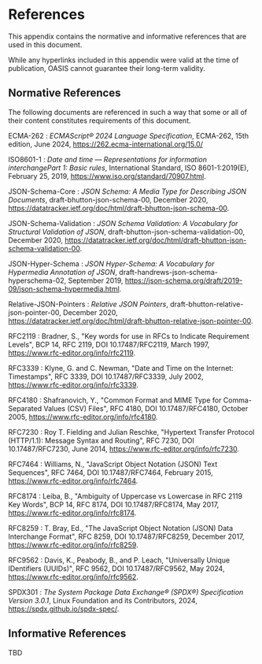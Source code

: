 <!--
---
toc:
  auto: false
  label: References
  enumerate: Appendix A.
  children:
  - label: Normative References
    enumerate: A.1
  - label: Informative References
    enumerate: A.2
---
-->
# References

This appendix contains the normative and informative references that are used in this document.

While any hyperlinks included in this appendix were valid at the time of publication, OASIS cannot guarantee their long-term validity.

## Normative References

The following documents are referenced in such a way that some or all of their content constitutes requirements of this document.

ECMA-262
:    _ECMAScript® 2024 Language Specification_, ECMA-262, 15th edition, June 2024,
<https://262.ecma-international.org/15.0/>

ISO8601-1
:    _Date and time — Representations for information interchangePart 1: Basic rules_, International Standard, ISO 8601-1:2019(E), February 25, 2019,
<https://www.iso.org/standard/70907.html>.

JSON-Schema-Core
:    _JSON Schema: A Media Type for Describing JSON Documents_, draft-bhutton-json-schema-00, December 2020, 
<https://datatracker.ietf.org/doc/html/draft-bhutton-json-schema-00>.

JSON-Schema-Validation
:    _JSON Schema Validation: A Vocabulary for Structural Validation of JSON_, draft-bhutton-json-schema-validation-00, December 2020, <https://datatracker.ietf.org/doc/html/draft-bhutton-json-schema-validation-00>.

JSON-Hyper-Schema
:    _JSON Hyper-Schema: A Vocabulary for Hypermedia Annotation of JSON_, draft-handrews-json-schema-hyperschema-02, September 2019, <https://json-schema.org/draft/2019-09/json-schema-hypermedia.html>.

Relative-JSON-Pointers
:    _Relative JSON Pointers_, draft-bhutton-relative-json-pointer-00, December 2020,
<https://datatracker.ietf.org/doc/html/draft-bhutton-relative-json-pointer-00>.

RFC2119
:    Bradner, S., "Key words for use in RFCs to Indicate Requirement Levels", BCP 14, RFC 2119, DOI 10.17487/RFC2119, March 1997,
<https://www.rfc-editor.org/info/rfc2119>.

RFC3339
:    Klyne, G. and C. Newman, "Date and Time on the Internet: Timestamps", RFC 3339, DOI 10.17487/RFC3339, July 2002,
<https://www.rfc-editor.org/info/rfc3339>.

RFC4180
:    Shafranovich, Y., "Common Format and MIME Type for Comma-Separated Values (CSV) Files", RFC 4180, DOI 10.17487/RFC4180, October 2005,
<https://www.rfc-editor.org/info/rfc4180>.

RFC7230
:    Roy T. Fielding and Julian Reschke, "Hypertext Transfer Protocol (HTTP/1.1): Message Syntax and Routing", RFC 7230, DOI 10.17487/RFC7230, June 2014,
<https://www.rfc-editor.org/info/rfc7230>.

RFC7464
:    Williams, N., "JavaScript Object Notation (JSON) Text Sequences", RFC 7464, DOI 10.17487/RFC7464, February 2015,
<https://www.rfc-editor.org/info/rfc7464>.

RFC8174
:    Leiba, B., "Ambiguity of Uppercase vs Lowercase in RFC 2119 Key Words", BCP 14, RFC 8174, DOI 10.17487/RFC8174, May 2017,
<https://www.rfc-editor.org/info/rfc8174>.

RFC8259
:    T. Bray, Ed., "The JavaScript Object Notation (JSON) Data Interchange Format", RFC 8259, DOI 10.17487/RFC8259, December 2017,
<https://www.rfc-editor.org/info/rfc8259>.

RFC9562
:    Davis, K., Peabody, B., and P. Leach, "Universally Unique IDentifiers (UUIDs)", RFC 9562, DOI 10.17487/RFC9562, May 2024,
<https://www.rfc-editor.org/info/rfc9562>.

SPDX301
:    _The System Package Data Exchange® (SPDX®) Specification Version 3.0.1_, Linux Foundation and its Contributors, 2024,
<https://spdx.github.io/spdx-spec/>.

## Informative References

TBD
